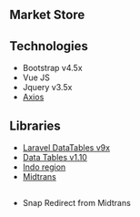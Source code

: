 ## Market Store

## Technologies

-   Bootstrap v4.5x
-   Vue JS
-   Jquery v3.5x
-   [Axios](https://github.com/axios/axios)

## Libraries

-   [Laravel DataTables v9x](https://yajrabox.com)
-   [Data Tables v1.10](https://datatables.net/)
-   [Indo region](https://github.com/azishapidin/indoregion)
-   [Midtrans](https://github.com/Midtrans/midtrans-php)

##

-   Snap Redirect from Midtrans
